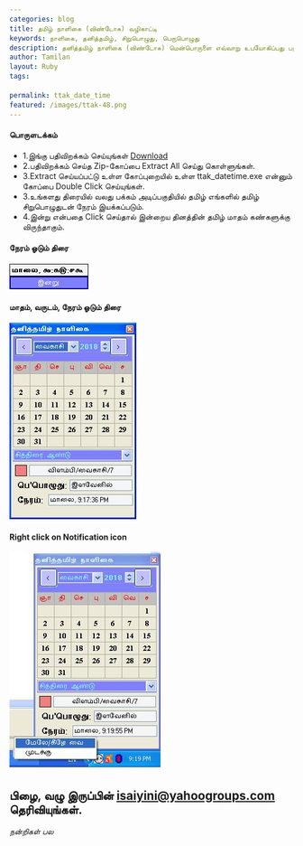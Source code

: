 ```yaml
---
categories: blog
title: தமிழ் நாளிகை (விண்டோசு) வழிகாட்டி
keywords: நாளிகை, தனித்தமிழ், சிறுபொழுது, பெருபொழுது
description: தனித்தமிழ் நாளிகை (விண்டோசு) மென்பொருளை எவ்வாறு உபயோகிப்பது பற்றி இங்கு கூறப்படுகிறது.
author: Tamilan
layout: Ruby
tags: 
 
permalink: ttak_date_time
featured: /images/ttak-48.png
---
```

#### பொருளடக்கம்

- 1.இங்கு பதிவிறக்கம் செய்யுங்கள் [Download](https://codeload.github.com/ThaniThamizhAkarathiKalanjiyam/win_ttak_datetime/zip/master) 
- 2.பதிவிறக்கம் செய்த Zip-கோப்பை Extract All செய்து கொள்ளுங்கள்.
- 3.Extract செய்யப்பட்டு உள்ள கோப்புறையில் உள்ள ttak_datetime.exe என்னும் கோப்பை Double Click செய்யுங்கள்.
- 3.உங்களது திரையில் வலது பக்கம் அடிப்பகுதியில் தமிழ் எங்களில் தமிழ் சிறுபொழுதுடன் நேரம் இயக்கப்படும்.
- 4.இன்று என்பதை Click செய்தால் இன்றைய தினத்தின் தமிழ் மாதம் கண்களுக்கு விருந்தாகும்.

#### நேரம் ஓடும் திரை
<img src="/images/ttak_datetime_tray.jpg" />

#### மாதம், வருடம், நேரம் ஓடும் திரை
<img src="/images/ttak_datetime_main.jpg" />

#### Right click on Notification icon
<img src="/images/ttak_datetime_main1.jpg" />


பிழை, வழு இருப்பின் isaiyini@yahoogroups.com தெரிவியுங்கள்.
---


_நன்றிகள் பல_

 